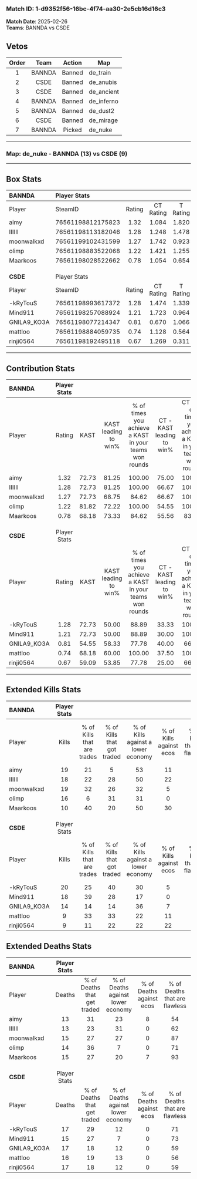 ### Match ID: 1-d9352f56-16bc-4f74-aa30-2e5cb16d16c3  
**Match Date**: 2025-02-26  
**Teams**: BANNDA vs CSDE  

## Vetos  

| Order | Team | Action | Map |
| :---: | :--: | :----: | --- |
| 1 | BANNDA | Banned | de_train |
| 2 | CSDE | Banned | de_anubis |
| 3 | CSDE | Banned | de_ancient |
| 4 | BANNDA | Banned | de_inferno |
| 5 | BANNDA | Banned | de_dust2 |
| 6 | CSDE | Banned | de_mirage |
| 7 | BANNDA | Picked | de_nuke |

---  

### **Map**: de_nuke - BANNDA (13) vs CSDE (9)  
---  

## Box Stats  

| **BANNDA**  | Player Stats      |        |           |          |       |      |       |         |        |      |     |
| :- | :- | :-: | :-: | :-: | :-: | :-: | :-: | :-: | :-: | :-: | :-: |
| Player      | SteamID           | Rating | CT Rating | T Rating | KAST  | ADR  | Kills | Assists | Deaths | K/D  | HS% |
| aimy        | 76561198812175823 |  1.32  |   1.084   |  1.820   | 72.73 | 85.9 |  19   |    5    |   13   | 1.46 | 57  |
| IIIIII      | 76561198113182046 |  1.28  |   1.248   |  1.478   | 72.73 | 86.7 |  18   |    4    |   13   | 1.38 | 66  |
| moonwalkxd  | 76561199102431599 |  1.27  |   1.742   |  0.923   | 72.73 | 90.1 |  19   |    2    |   15   | 1.27 | 57  |
| olimp       | 76561198883522068 |  1.22  |   1.421   |  1.255   | 81.82 | 78.6 |  16   |    5    |   14   | 1.14 | 50  |
| Maarkoos    | 76561198028522662 |  0.78  |   1.054   |  0.654   | 68.18 | 52.6 |  10   |    4    |   15   | 0.67 | 50  |
|             |                   |        |           |          |       |      |       |         |        |      |     |
|             |                   |        |           |          |       |      |       |         |        |      |     |
|             |                   |        |           |          |       |      |       |         |        |      |     |
| **CSDE**    | Player Stats      |        |           |          |       |      |       |         |        |      |     |
| Player      | SteamID           | Rating | CT Rating | T Rating | KAST  | ADR  | Kills | Assists | Deaths | K/D  | HS% |
| -kRyTouS    | 76561198993617372 |  1.28  |   1.474   |  1.339   | 72.73 | 91.8 |  20   |    4    |   17   | 1.18 | 45  |
| Mind911     | 76561198257088924 |  1.21  |   1.723   |  0.964   | 72.73 | 80.6 |  18   |    4    |   15   | 1.20 | 77  |
| GNILA9_KO3A | 76561198077214347 |  0.81  |   0.670   |  1.066   | 54.55 | 61.6 |  14   |    4    |   17   | 0.82 |  7  |
| mattloo     | 76561198884059735 |  0.74  |   1.128   |  0.564   | 68.18 | 61.0 |   9   |    4    |   16   | 0.56 | 44  |
| rinji0564   | 76561198192495118 |  0.67  |   1.269   |  0.311   | 59.09 | 63.4 |   9   |    8    |   17   | 0.53 | 44  |
---  

## Contribution Stats  

| **BANNDA**  | Player Stats |       |                      |                                                        |                           |                                                             |                          |                                                            |
| :- | :-: | :-: | :-: | :-: | :-: | :-: | :-: | :-: |
| Player      |    Rating    | KAST  | KAST leading to win% | % of times you achieve a KAST in your teams won rounds | CT - KAST leading to win% | CT - % of times you achieve a KAST in your teams won rounds | T - KAST leading to win% | T - % of times you achieve a KAST in your teams won rounds |
| aimy        |     1.32     | 72.73 |        81.25         |                         100.00                         |           75.00           |                           100.00                            |          87.50           |                           100.00                           |
| IIIIII      |     1.28     | 72.73 |        81.25         |                         100.00                         |           66.67           |                           100.00                            |          100.00          |                           100.00                           |
| moonwalkxd  |     1.27     | 72.73 |        68.75         |                         84.62                          |           66.67           |                           100.00                            |          71.43           |                           71.43                            |
| olimp       |     1.22     | 81.82 |        72.22         |                         100.00                         |           54.55           |                           100.00                            |          100.00          |                           100.00                           |
| Maarkoos    |     0.78     | 68.18 |        73.33         |                         84.62                          |           55.56           |                            83.33                            |          100.00          |                           85.71                            |
|             |              |       |                      |                                                        |                           |                                                             |                          |                                                            |
|             |              |       |                      |                                                        |                           |                                                             |                          |                                                            |
|             |              |       |                      |                                                        |                           |                                                             |                          |                                                            |
| **CSDE**    | Player Stats |       |                      |                                                        |                           |                                                             |                          |                                                            |
| Player      |    Rating    | KAST  | KAST leading to win% | % of times you achieve a KAST in your teams won rounds | CT - KAST leading to win% | CT - % of times you achieve a KAST in your teams won rounds | T - KAST leading to win% | T - % of times you achieve a KAST in your teams won rounds |
| -kRyTouS    |     1.28     | 72.73 |        50.00         |                         88.89                          |           33.33           |                           100.00                            |          71.43           |                           83.33                            |
| Mind911     |     1.21     | 72.73 |        50.00         |                         88.89                          |           30.00           |                           100.00                            |          83.33           |                           83.33                            |
| GNILA9_KO3A |     0.81     | 54.55 |        58.33         |                         77.78                          |           40.00           |                            66.67                            |          71.43           |                           83.33                            |
| mattloo     |     0.74     | 68.18 |        60.00         |                         100.00                         |           37.50           |                           100.00                            |          85.71           |                           100.00                           |
| rinji0564   |     0.67     | 59.09 |        53.85         |                         77.78                          |           25.00           |                            66.67                            |          100.00          |                           83.33                            |
---  

## Extended Kills Stats  

| **BANNDA**  | Player Stats |                            |                            |                                    |                         |                              |                                 |                                       |                    |           |
| :- | :-: | :-: | :-: | :-: | :-: | :-: | :-: | :-: | :-: | :-: |
| Player      |    Kills     | % of Kills that are trades | % of Kills that got traded | % of Kills against a lower economy | % of Kills against ecos | % of Kills that are flawless | % of Kills that are close duels | % of Kills that are assisted by flash | Pistol Round Kills | AWP Kills |
| aimy        |      19      |             21             |             5              |                 53                 |           11            |              74              |                0                |                   0                   |         1          |     0     |
| IIIIII      |      18      |             22             |             28             |                 50                 |           22            |              44              |               11                |                   0                   |         0          |     0     |
| moonwalkxd  |      19      |             32             |             26             |                 32                 |            5            |              68              |               11                |                   5                   |         1          |     0     |
| olimp       |      16      |             6              |             31             |                 31                 |            0            |              63              |                6                |                   0                   |         0          |     0     |
| Maarkoos    |      10      |             40             |             20             |                 50                 |           30            |              70              |                0                |                   0                   |         1          |     5     |
|             |              |                            |                            |                                    |                         |                              |                                 |                                       |                    |           |
|             |              |                            |                            |                                    |                         |                              |                                 |                                       |                    |           |
|             |              |                            |                            |                                    |                         |                              |                                 |                                       |                    |           |
| **CSDE**    | Player Stats |                            |                            |                                    |                         |                              |                                 |                                       |                    |           |
| Player      |    Kills     | % of Kills that are trades | % of Kills that got traded | % of Kills against a lower economy | % of Kills against ecos | % of Kills that are flawless | % of Kills that are close duels | % of Kills that are assisted by flash | Pistol Round Kills | AWP Kills |
| -kRyTouS    |      20      |             25             |             40             |                 30                 |            5            |              80              |               10                |                  10                   |         2          |     1     |
| Mind911     |      18      |             39             |             28             |                 17                 |            0            |              72              |               11                |                   0                   |         3          |     0     |
| GNILA9_KO3A |      14      |             14             |             14             |                 36                 |            7            |              64              |                0                |                   7                   |         1          |     0     |
| mattloo     |      9       |             33             |             33             |                 22                 |           11            |              89              |                0                |                   0                   |         1          |     0     |
| rinji0564   |      9       |             11             |             22             |                 22                 |           22            |              67              |                0                |                  11                   |         3          |     0     |
## Extended Deaths Stats  

| **BANNDA**  | Player Stats |                             |                                   |                          |                               |                            |                           |               |
| :- | :-: | :-: | :-: | :-: | :-: | :-: | :-: | :-: |
| Player      |    Deaths    | % of Deaths that get traded | % of Deaths against lower economy | % of Deaths against ecos | % of Deaths that are flawless | % of Deaths that are close | % of Deaths while blinded | Deaths to AWP |
| aimy        |      13      |             31              |                23                 |            8             |              54               |             8              |            15             |       0       |
| IIIIII      |      13      |             23              |                31                 |            0             |              62               |             15             |             0             |       0       |
| moonwalkxd  |      15      |             27              |                27                 |            0             |              87               |             0              |             7             |       0       |
| olimp       |      14      |             36              |                 7                 |            0             |              71               |             7              |             0             |       0       |
| Maarkoos    |      15      |             27              |                20                 |            7             |              93               |             0              |             7             |       1       |
|             |              |                             |                                   |                          |                               |                            |                           |               |
|             |              |                             |                                   |                          |                               |                            |                           |               |
|             |              |                             |                                   |                          |                               |                            |                           |               |
| **CSDE**    | Player Stats |                             |                                   |                          |                               |                            |                           |               |
| Player      |    Deaths    | % of Deaths that get traded | % of Deaths against lower economy | % of Deaths against ecos | % of Deaths that are flawless | % of Deaths that are close | % of Deaths while blinded | Deaths to AWP |
| -kRyTouS    |      17      |             29              |                12                 |            0             |              71               |             6              |             0             |       1       |
| Mind911     |      15      |             27              |                 7                 |            0             |              73               |             0              |             0             |       2       |
| GNILA9_KO3A |      17      |             18              |                12                 |            0             |              59               |             0              |             6             |       1       |
| mattloo     |      16      |             19              |                13                 |            0             |              56               |             13             |             0             |       1       |
| rinji0564   |      17      |             18              |                12                 |            0             |              59               |             12             |             0             |       0       |

